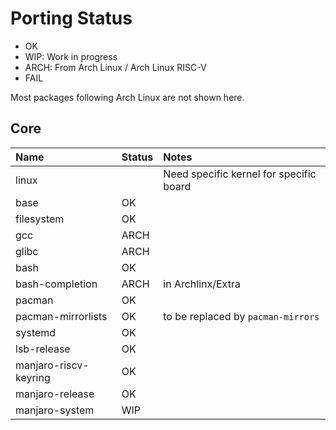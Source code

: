 # Porting Status

- OK
- WIP: Work in progress
- ARCH: From Arch Linux / Arch Linux RISC-V
- FAIL

Most packages following Arch Linux are not shown here.

## Core

| Name                  | Status | Notes                                   |
| :-------------------- | :----- | :-------------------------------------- |
| linux                 |        | Need specific kernel for specific board |
| base                  | OK     |                                         |
| filesystem            | OK     |                                         |
| gcc                   | ARCH   |                                         |
| glibc                 | ARCH   |                                         |
| bash                  | OK     |                                         |
| bash-completion       | ARCH   | in Archlinx/Extra                       |
| pacman                | OK     |                                         |
| pacman-mirrorlists    | OK     | to be replaced by `pacman-mirrors`      |
| systemd               | OK     |                                         |
| lsb-release           | OK     |                                         |
| manjaro-riscv-keyring | OK     |                                         |
| manjaro-release       | OK     |                                         |
| manjaro-system        | WIP    |                                         |
